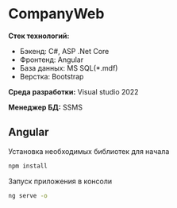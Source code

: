 # CompanyWeb

**Стек технологий:**
- Бэкенд: C#, ASP .Net Core
- Фронтенд: Angular
- База данных: MS SQL(*.mdf)
- Верстка: Bootstrap

**Среда разработки:** Visual studio 2022

**Менеджер БД:** SSMS


## Angular

Установка необходимых библиотек для начала
```bash
npm install
```

Запуск приложения в консоли
```bash
ng serve -o
```
